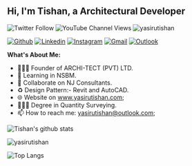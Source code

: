 <!-- Your title -->
## Hi, I'm Tishan, a Architectural Developer 

![Twitter Follow](https://img.shields.io/twitter/follow/yasiru_tishan?style=social)
<img alt="YouTube Channel Views" src="https://img.shields.io/youtube/channel/views/UCeh1QctvANIkZfYmcYRhg6A?style=social">
<img src="https://komarev.com/ghpvc/?username=yasirutishan&color=blue" alt="yasirutishan" />


<!-- Your badges
You can use the website to generate badges: https://shields.io/
-->

[![Github](https://img.shields.io/badge/-Github-000?style=flat&logo=Github&logoColor=white)](https://github.com/yairutishan)
[![Linkedin](https://img.shields.io/badge/-LinkedIn-blue?style=flat&logo=Linkedin&logoColor=white)](https://www.linkedin.com/in/yasirutishan/)
[![Instagram](https://img.shields.io/badge/-Instagram-c13584?style=flat&labelColor=c13584&logo=instagram&logoColor=white)](https://www.instagram.com/yasiru.tishan/)
[![Gmail](https://img.shields.io/badge/-Gmail-c14438?style=flat&logo=Gmail&logoColor=white)](mailto:tishansilva91@gmail.com)
[![Outlook](https://img.shields.io/badge/-Outlook-0078D4?style=flat&logo=Microsoft-Outlook&logoColor=white)](mailto:yasirutishan@outlook.com)

<!-- Talking about me -->

**What's About Me:**
- 👨🏽‍💻 Founder of ARCHI-TECT (PVT) LTD.
- 🌱 Learning in NSBM.
- 👯 Collaborate on NJ Consultants.
- ♻️ Design Pattern:- Revit and AutoCAD.
- 🌐 Website on www.yasirutishan.com;
- 👷🏼‍♂️ Degree in Quantity Surveying.
- 📫 How to reach me: yasirutishan@outlook.com;

![Tishan's github stats](https://github-readme-stats.vercel.app/api?username=yasirutishan&layout=compact&langs_count=8&theme=light)

<p><img align="center" src="https://github-readme-streak-stats.herokuapp.com/?user=yasirutishan&" alt="yasirutishan" /></p>

![Top Langs](https://github-readme-stats.vercel.app/api/top-langs/?username=yasirutishan&layout=compact&langs_count=8&theme=light)

<!-- This readme was created by Yasiru Tishan - https://github.com/yasirutishan -->
